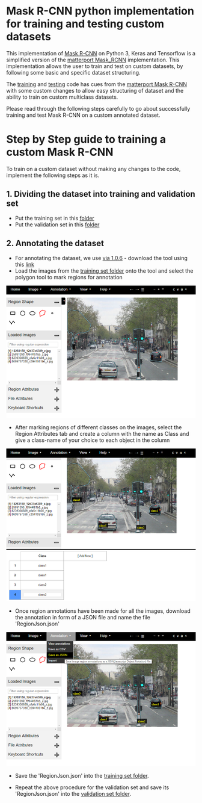 # Mask R-CNN python implementation for training and testing custom datasets
This implementation of [Mask R-CNN](https://arxiv.org/abs/1703.06870) on Python 3, Keras and Tensorflow is a simplified version of the [matterport Mask_RCNN](https://github.com/matterport/Mask_RCNN) implementation. This implementation allows the user to train and test on custom datasets, by following some basic and specific dataset structuring.

The [training](maskrcnntrain.py) and [testing](maskrcnninferrence.py) code has cues from the [matterport Mask R-CNN](https://github.com/matterport/Mask_RCNN) with some custom changes to allow easy structuring of dataset and the ability to train on custom multiclass datasets.

Please read through the following steps carefully to go about successfully training and test Mask R-CNN on a custom annotated dataset.

# Step by Step guide to training a custom Mask R-CNN

To train on a custom dataset without making any changes to the code, implement the following steps as it is.

## 1. Dividing the dataset into training and validation set

* Put the training set in this [folder](TrainingImages/train)
* Put the validation set in this [folder](TrainingImages/val)

## 2. Annotating the dataset

* For annotating the dataset, we use [via 1.0.6](http://www.robots.ox.ac.uk/~vgg/software/via/) - download the tool using this [link](http://www.robots.ox.ac.uk/~vgg/software/via/downloads/via-1.0.6.zip)
* Load the images from the [training set folder](TrainingImages/train) onto the tool and select the polygon tool to mark regions for annotation

![](READMEimages/Annotate1.PNG)

* After marking regions of different classes on the images, select the Region Attributes tab and create a column with the name as Class and give a class-name of your choice to each object in the column

![](READMEimages/Annotate2.PNG)

* Once region annotations have been made for all the images, download the annotation in form of a JSON file and name the file 'RegionJson.json'

![](READMEimages/Annotate3.PNG)

* Save the 'RegionJson.json' into the [training set folder](TrainingImages/train).

* Repeat the above procedure for the validation set and save its 'RegionJson.json' into the [validation set folder](TrainingImages/val).
